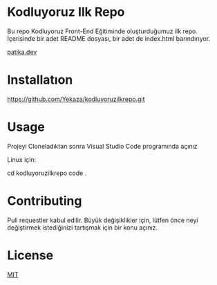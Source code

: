 # Kodluyoruz Ilk Repo

Bu repo Kodluyoruz Front-End Eğitiminde oluşturduğumuz ilk repo. İçerisinde bir adet README dosyası, bir adet de index.html barındırıyor.

[patika.dev](www.patika.dev)

# Installatıon

https://github.com/Yekaza/kodluyoruzilkrepo.git

# Usage

Projeyi Cloneladıktan sonra Visual Studio Code programında açınız

Linux için:

cd kodluyoruzilkrepo 
code .

# Contributing

Pull requestler kabul edilir. Büyük değişiklikler için, lütfen önce neyi değiştirmek istediğinizi tartışmak için bir konu açınız.

# License

[MIT](LICENSE)
